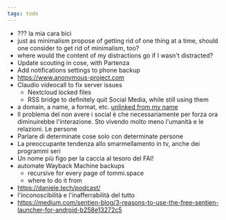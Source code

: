 ```yaml
---
tags: todo
---
```

- ??? la mia cara bici
- just as minimalism propose of getting rid of one thing at a time, should one consider to get rid of minimalism, too?
- where would the content of my distractions go if I wasn't distracted?
- Update scouting in cose, with Partenza
- Add notifications settings to phone backup
- https://www.anonymous-project.com
- Claudio videocall to fix server issues
	- Nextcloud locked files
	- RSS bridge to definitely quit Social Media, while still using them 
- a domain, a name, a format, etc. <u>unlinked from my name</u>
- Il problema del non avere i social è che necessariamente per forza ora diminuirebbe l'interazione. Sto vivendo molto meno l'umanità e le relazioni. Le persone 
- Parlare di determinate cose solo con determinate persone
- La preoccupante tendenza allo smarmellamento in tv, anche dei programmi seri
- Un nome più figo per la caccia al tesoro del FAI!
- automate Wayback Machine backups
	- recursive for every page of tommi.space
	- where to do it from
- https://daniele.tech/podcast/
- l'inconoscibilità e l'inafferrabilità del tutto
- https://medium.com/sentien-blog/3-reasons-to-use-the-free-sentien-launcher-for-android-b258e13272c5
